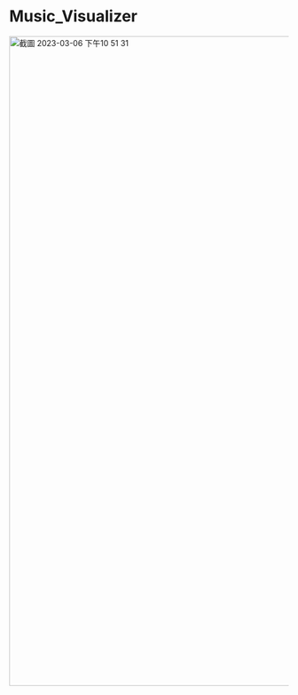# Music_Visualizer
<img width="1171" alt="截圖 2023-03-06 下午10 51 31" src="https://user-images.githubusercontent.com/74034793/223145371-b6785f4c-075b-406b-8f05-71bcac745f89.png">

